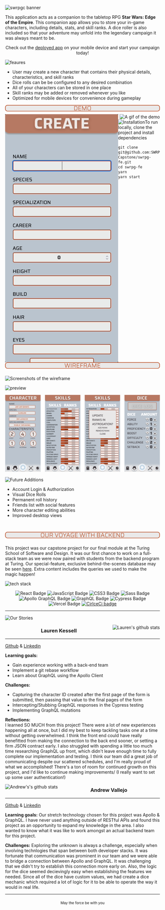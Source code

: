 ![swrpgc banner](https://user-images.githubusercontent.com/17935770/131261369-477cff64-39e5-462a-81bf-3f55944e512e.png)

This application acts as a companion to the tabletop RPG **Star Wars: Edge of the Empire**. This companion app allows you to store your in-game characters, including details, stats, and skill ranks. A dice roller is also included so that your adventure may unfold into the legendary campaign it was always meant to be.

<div align='center'>

Check out the [deployed app](https://swrpg-companion.vercel.app/home) on your mobile device and start your campaign today!

 </div>

![feaures](https://user-images.githubusercontent.com/17935770/131262008-e0fb73fa-3967-41bb-852d-6fd1f71b45a7.png)

- User may create a new character that contains their physical details, characteristics, and skill ranks
- Dice rolls can be be configured to any desired combination
- All of your characters can be stored in one place
- Skill ranks may be added or removed whenever you like
- Optimized for mobile devices for convenience during gameplay

<img alt="demo-header" src="./src/assets/readme/demo.png">

 <img align='left' alt="A gif of the creation flow" src="./src/assets/readme/creation-gif.gif"> 
 
 <img align='right' alt="A gif of the demo" src="./src/assets/readme/app-demo-gif.gif">

![Installation](https://user-images.githubusercontent.com/17935770/131262041-39ba027b-0d4e-44a6-b599-8f1543ae5c6c.png)To run locally, clone the project and install dependencies

```szh
git clone git@github.com:SWRPG-Capstone/swrpg-fe.git
cd swrpg-fe
yarn
yarn start
```

<img alt="wireframe header" src="./src/assets/readme/wireframe.png">

![Screenshots of the wireframe](./src/assets/readme/original.png)

![preview](https://user-images.githubusercontent.com/17935770/131262055-e0e0afc1-09f9-4730-9f02-8cd4d7a2be09.png)

![Screenshots of the actual demo](./src/assets/readme/actual.png)

![Future Additions](https://user-images.githubusercontent.com/17935770/131262136-88628fd2-2b64-41d9-ae44-8f8f32bd03e0.png)

- Account Login & Authorization
- Visual Dice Rolls
- Permanent roll history
- Friends list with social features
- More character editing abilities
- Improved desktop views

<br>

![Our voyage with backend](./src/assets/readme/backend-header.png)

This project was our capstone project for our final module at the Turing School of Software and Design. It was our first chance to work on a full-stack team as we were now paired with students from the backend program at Turing. Our special-feature, exclusive behind-the-scenes database may be seen [here](https://github.com/SWRPG-Capstone/swrpg-be). Extra content includes the queries we used to make the magic happen!

![tech stack](https://user-images.githubusercontent.com/17935770/131262694-59d17a22-b9e8-4396-b130-cd33d7754e0f.png)

<div align="center">  
<img src="https://img.shields.io/badge/React-61DAFB?logo=react&logoColor=000&style=flat-square" alt="React Badge">
<img src="https://img.shields.io/badge/JavaScript-F7DF1E?logo=javascript&logoColor=000&style=flat-square" alt="JavaScript Badge">
<img src="https://img.shields.io/badge/CSS3-1572B6?logo=css3&logoColor=fff&style=flat-square" alt="CSS3 Badge">
<img src="https://img.shields.io/badge/Sass-C69?logo=sass&logoColor=fff&style=flat-square" alt="Sass Badge"> 
<img src="https://img.shields.io/badge/Apollo%20GraphQL-311C87?logo=apollographql&logoColor=fff&style=flat-square" alt="Apollo GraphQL Badge">
<img src="https://img.shields.io/badge/GraphQL-E434AA?logo=graphql&logoColor=fff&style=flat-square" alt="GraphQL Badge"> 
<img src="https://img.shields.io/badge/Cypress-17202C?logo=cypress&logoColor=fff&style=flat-square" alt="Cypress Badge"> 
<img src="https://img.shields.io/badge/vercel-%23000000.svg?style=for-the-badge&logo=vercel&logoColor=white" alt="Vercel Badge"> 
<a href="https://circleci.com/gh/SWRPG-Capstone/swrpg-fe/tree/main"><img alt="CirlceCi badge" src="https://circleci.com/gh/SWRPG-Capstone/swrpg-fe/tree/main.svg?style=svg"></a>
</div>

---

![Our Stories](https://user-images.githubusercontent.com/17935770/131262209-52b60891-6ae5-4546-ae3e-72f9230de3ce.png)

<img align='right' alt="Lauren's github stats" src="https://github-readme-stats.vercel.app/api?username=LKessell&hide=stars&show_icons=true&theme=cobalt">

### <div align=center> **Lauren Kessell** </div>

---

[Github](https://www.github.com/LKessell)
&
[Linkedin](https://www.linkedin.com/in/lauren-kessell/)

**Learning goals:**

- Gain experience working with a back-end team
- Implement a git rebase workflow
- Learn about GraphQL using the Apollo Client

**Challenges:**

- Capturing the character ID created after the first page of the form is submitted, then passing that value to the final pages of the form
- Intercepting/Stubbing GraphQL responses in the Cypress testing
- Implementing GraphQL mutations

**Reflections:**  
I learned SO MUCH from this project! There were a lot of new experiences happening all at once, but I did my best to keep tackling tasks one at a time without getting overwhelmed. I think the front end could have really benefitted from making the connection to the back end sooner, or setting a firm JSON contract early. I also struggled with spending a little too much time researching GraphQL up front, which didn't leave enough time to fully complete our implementation and testing. I think our team did a great job of communicating despite our scattered schedules, and I'm really proud of what we accomplished! There's a ton of room for continued growth on this project, and I'd like to continue making improvements/ (I really want to set up some user authentication!)

<img align='left' alt="Andrew's's github stats" src="https://github-readme-stats.vercel.app/api?username=andrewvallejo&hide=stars&show_icons=true&theme=ayu-mirage">

### <div align=center> **Andrew Vallejo** </div>

---

[Github](https://www.github.com/andrewvallejo)
&
[Linkedin](https://www.linkedin.com/in/andrewvallejo/)

**Learning goals:** Our stretch technology chosen for this project was Apollo & GraphQL. I have never used anything outside of RESTful APIs and found this project as an opportunity to expand my knowledge in the area. I also wanted to know what it was like to work amongst an actual backend team for this project.

**Challenges:** Exploring the unknown is always a challenge, especially when involving technlogies that span between both developer stacks. It was fortunate that communication was prominent in our team and we were able to bridge a connection between Apollo and GraphQL. It was challenging that we didn't try to establish this connection more early on. Also, the logic for the dice seemed decievingly easy when establishing the features we needed. Since all of the dice have custom values, we had create a dice mechanic which required a lot of logic for it to be able to operate the way it would in real life.

---

 <div align='center'><sub>May the force be with you</div></div>
